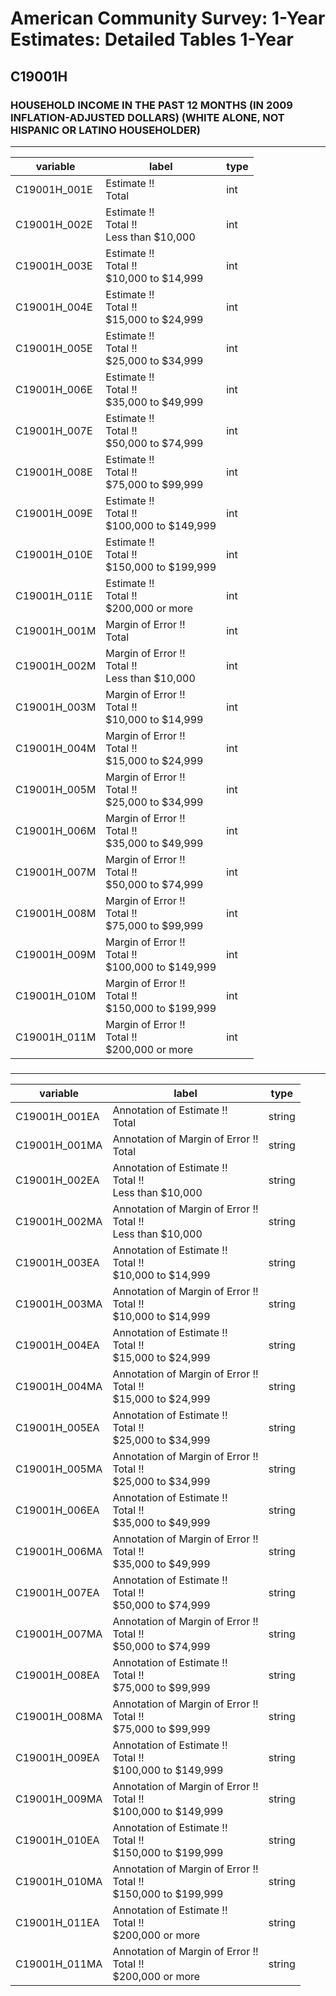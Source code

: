 # American Community Survey: 1-Year Estimates: Detailed Tables 1-Year

## C19001H

### HOUSEHOLD INCOME IN THE PAST 12 MONTHS (IN 2009 INFLATION-ADJUSTED DOLLARS) (WHITE ALONE, NOT HISPANIC OR LATINO HOUSEHOLDER)

___

| variable | label | type |
| ----- | ----- | ----- |
| C19001H_001E | Estimate !!<br>Total | int |
| C19001H_002E | Estimate !!<br>Total !!<br>Less than $10,000 | int |
| C19001H_003E | Estimate !!<br>Total !!<br>$10,000 to $14,999 | int |
| C19001H_004E | Estimate !!<br>Total !!<br>$15,000 to $24,999 | int |
| C19001H_005E | Estimate !!<br>Total !!<br>$25,000 to $34,999 | int |
| C19001H_006E | Estimate !!<br>Total !!<br>$35,000 to $49,999 | int |
| C19001H_007E | Estimate !!<br>Total !!<br>$50,000 to $74,999 | int |
| C19001H_008E | Estimate !!<br>Total !!<br>$75,000 to $99,999 | int |
| C19001H_009E | Estimate !!<br>Total !!<br>$100,000 to $149,999 | int |
| C19001H_010E | Estimate !!<br>Total !!<br>$150,000 to $199,999 | int |
| C19001H_011E | Estimate !!<br>Total !!<br>$200,000 or more | int |
| C19001H_001M | Margin of Error !!<br>Total | int |
| C19001H_002M | Margin of Error !!<br>Total !!<br>Less than $10,000 | int |
| C19001H_003M | Margin of Error !!<br>Total !!<br>$10,000 to $14,999 | int |
| C19001H_004M | Margin of Error !!<br>Total !!<br>$15,000 to $24,999 | int |
| C19001H_005M | Margin of Error !!<br>Total !!<br>$25,000 to $34,999 | int |
| C19001H_006M | Margin of Error !!<br>Total !!<br>$35,000 to $49,999 | int |
| C19001H_007M | Margin of Error !!<br>Total !!<br>$50,000 to $74,999 | int |
| C19001H_008M | Margin of Error !!<br>Total !!<br>$75,000 to $99,999 | int |
| C19001H_009M | Margin of Error !!<br>Total !!<br>$100,000 to $149,999 | int |
| C19001H_010M | Margin of Error !!<br>Total !!<br>$150,000 to $199,999 | int |
| C19001H_011M | Margin of Error !!<br>Total !!<br>$200,000 or more | int |
### 

___

| variable | label | type |
| ----- | ----- | ----- |
| C19001H_001EA | Annotation of Estimate !!<br>Total | string |
| C19001H_001MA | Annotation of Margin of Error !!<br>Total | string |
| C19001H_002EA | Annotation of Estimate !!<br>Total !!<br>Less than $10,000 | string |
| C19001H_002MA | Annotation of Margin of Error !!<br>Total !!<br>Less than $10,000 | string |
| C19001H_003EA | Annotation of Estimate !!<br>Total !!<br>$10,000 to $14,999 | string |
| C19001H_003MA | Annotation of Margin of Error !!<br>Total !!<br>$10,000 to $14,999 | string |
| C19001H_004EA | Annotation of Estimate !!<br>Total !!<br>$15,000 to $24,999 | string |
| C19001H_004MA | Annotation of Margin of Error !!<br>Total !!<br>$15,000 to $24,999 | string |
| C19001H_005EA | Annotation of Estimate !!<br>Total !!<br>$25,000 to $34,999 | string |
| C19001H_005MA | Annotation of Margin of Error !!<br>Total !!<br>$25,000 to $34,999 | string |
| C19001H_006EA | Annotation of Estimate !!<br>Total !!<br>$35,000 to $49,999 | string |
| C19001H_006MA | Annotation of Margin of Error !!<br>Total !!<br>$35,000 to $49,999 | string |
| C19001H_007EA | Annotation of Estimate !!<br>Total !!<br>$50,000 to $74,999 | string |
| C19001H_007MA | Annotation of Margin of Error !!<br>Total !!<br>$50,000 to $74,999 | string |
| C19001H_008EA | Annotation of Estimate !!<br>Total !!<br>$75,000 to $99,999 | string |
| C19001H_008MA | Annotation of Margin of Error !!<br>Total !!<br>$75,000 to $99,999 | string |
| C19001H_009EA | Annotation of Estimate !!<br>Total !!<br>$100,000 to $149,999 | string |
| C19001H_009MA | Annotation of Margin of Error !!<br>Total !!<br>$100,000 to $149,999 | string |
| C19001H_010EA | Annotation of Estimate !!<br>Total !!<br>$150,000 to $199,999 | string |
| C19001H_010MA | Annotation of Margin of Error !!<br>Total !!<br>$150,000 to $199,999 | string |
| C19001H_011EA | Annotation of Estimate !!<br>Total !!<br>$200,000 or more | string |
| C19001H_011MA | Annotation of Margin of Error !!<br>Total !!<br>$200,000 or more | string |

